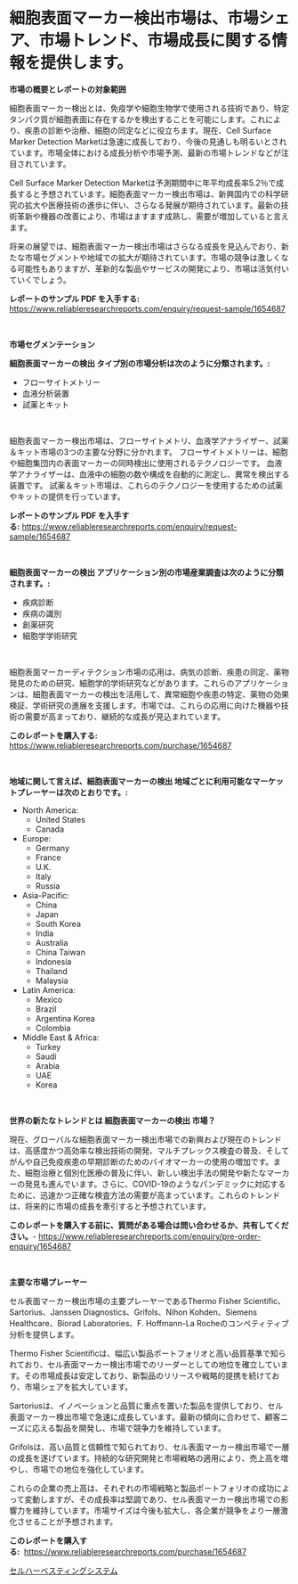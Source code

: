 <p><h1>細胞表面マーカー検出市場は、市場シェア、市場トレンド、市場成長に関する情報を提供します。</h1></p><p><strong>市場の概要とレポートの対象範囲</strong></p>
<p><p>細胞表面マーカー検出とは、免疫学や細胞生物学で使用される技術であり、特定タンパク質が細胞表面に存在するかを検出することを可能にします。これにより、疾患の診断や治療、細胞の同定などに役立ちます。現在、Cell Surface Marker Detection Marketは急速に成長しており、今後の見通しも明るいとされています。市場全体における成長分析や市場予測、最新の市場トレンドなどが注目されています。</p><p>Cell Surface Marker Detection Marketは予測期間中に年平均成長率5.2％で成長すると予想されています。細胞表面マーカー検出市場は、新興国内での科学研究の拡大や医療技術の進歩に伴い、さらなる発展が期待されています。最新の技術革新や機器の改善により、市場はますます成熟し、需要が増加していると言えます。</p><p>将来の展望では、細胞表面マーカー検出市場はさらなる成長を見込んでおり、新たな市場セグメントや地域での拡大が期待されています。市場の競争は激しくなる可能性もありますが、革新的な製品やサービスの開発により、市場は活気付いていくでしょう。</p></p>
<p><strong>レポートのサンプル PDF を入手する:</strong> <a href="https://www.reliableresearchreports.com/enquiry/request-sample/1654687">https://www.reliableresearchreports.com/enquiry/request-sample/1654687</a></p>
<p>&nbsp;</p>
<p><strong>市場セグメンテーション</strong></p>
<p><strong>細胞表面マーカーの検出 タイプ別の市場分析は次のように分類されます。:</strong></p>
<p><ul><li>フローサイトメトリー</li><li>血液分析装置</li><li>試薬とキット</li></ul></p>
<p>&nbsp;</p>
<p><p>細胞表面マーカー検出市場は、フローサイトメトリ、血液学アナライザー、試薬＆キット市場の3つの主要な分野に分かれます。 フローサイトメトリーは、細胞や細胞集団内の表面マーカーの同時検出に使用されるテクノロジーです。 血液学アナライザーは、血液中の細胞の数や構成を自動的に測定し、異常を検出する装置です。 試薬＆キット市場は、これらのテクノロジーを使用するための試薬やキットの提供を行っています。</p></p>
<p><strong>レポートのサンプル PDF を入手する:</strong>&nbsp;<a href="https://www.reliableresearchreports.com/enquiry/request-sample/1654687">https://www.reliableresearchreports.com/enquiry/request-sample/1654687</a></p>
<p>&nbsp;</p>
<p><strong> 細胞表面マーカーの検出 アプリケーション別の市場産業調査は次のように分類されます。:</strong></p>
<p><ul><li>疾病診断</li><li>疾病の識別</li><li>創薬研究</li><li>細胞学学術研究</li></ul></p>
<p>&nbsp;</p>
<p><p>細胞表面マーカーディテクション市場の応用は、病気の診断、疾患の同定、薬物発見のための研究、細胞学的学術研究などがあります。これらのアプリケーションは、細胞表面マーカーの検出を活用して、異常細胞や疾患の特定、薬物の効果検証、学術研究の進展を支援します。市場では、これらの応用に向けた機器や技術の需要が高まっており、継続的な成長が見込まれています。</p></p>
<p><strong>このレポートを購入する:</strong>&nbsp; <a href="https://www.reliableresearchreports.com/purchase/1654687">https://www.reliableresearchreports.com/purchase/1654687</a></p>
<p>&nbsp;</p>
<p><strong>地域に関して言えば、細胞表面マーカーの検出 地域ごとに利用可能なマーケットプレーヤーは次のとおりです。:</strong></p>
<p><ul>
    <li>
        North America:
        <ul>
            <li>United States</li>
            <li>Canada</li>
        </ul>
    </li>
    <li>
        Europe:
        <ul>
            <li>Germany</li>
            <li>France</li>
            <li>U.K.</li>
            <li>Italy</li>
            <li>Russia</li>
        </ul>
    </li>
    <li>
        Asia-Pacific:
        <ul>
            <li>China</li>
            <li>Japan</li>
            <li>South Korea</li>
            <li>India</li>
            <li>Australia</li>
            <li>China Taiwan</li>
            <li>Indonesia</li>
            <li>Thailand</li>
            <li>Malaysia</li>
        </ul>
    </li>
    <li>
        Latin America:
        <ul>
            <li>Mexico</li>
            <li>Brazil</li>
            <li>Argentina Korea</li>
            <li>Colombia</li>
        </ul>
    </li>
    <li>
        Middle East & Africa:
        <ul>
            <li>Turkey</li>
            <li>Saudi</li>
            <li>Arabia</li>
            <li>UAE</li>
            <li>Korea</li>
        </ul>
    </li>
    </ul></p>
<p>&nbsp;</p>
<p><strong>世界の新たなトレンドとは 細胞表面マーカーの検出 市場？</strong></p>
<p><p>現在、グローバルな細胞表面マーカー検出市場での新興および現在のトレンドは、高感度かつ高効率な検出技術の開発、マルチプレックス検査の普及、そしてがんや自己免疫疾患の早期診断のためのバイオマーカーの使用の増加です。また、細胞治療と個別化医療の普及に伴い、新しい検出手法の開発や新たなマーカーの発見も進んでいます。さらに、COVID-19のようなパンデミックに対応するために、迅速かつ正確な検査方法の需要が高まっています。これらのトレンドは、将来的に市場の成長を牽引すると予想されています。</p></p>
<p><strong>このレポートを購入する前に、質問がある場合は問い合わせるか、共有してください。</strong>- <a href="https://www.reliableresearchreports.com/enquiry/pre-order-enquiry/1654687">https://www.reliableresearchreports.com/enquiry/pre-order-enquiry/1654687</a></p>
<p>&nbsp;</p>
<p><strong>主要な市場プレーヤー</strong></p>
<p><p>セル表面マーカー検出市場の主要プレーヤーであるThermo Fisher Scientific、Sartorius、Janssen Diagnostics、Grifols、Nihon Kohden、Siemens Healthcare、Biorad Laboratories、F. Hoffmann-La Rocheのコンペティティブ分析を提供します。 </p><p>Thermo Fisher Scientificは、幅広い製品ポートフォリオと高い品質基準で知られており、セル表面マーカー検出市場でのリーダーとしての地位を確立しています。その市場成長は安定しており、新製品のリリースや戦略的提携を続けており、市場シェアを拡大しています。</p><p>Sartoriusは、イノベーションと品質に重点を置いた製品を提供しており、セル表面マーカー検出市場で急速に成長しています。最新の傾向に合わせて、顧客ニーズに応える製品を開発し、市場で競争力を維持しています。</p><p>Grifolsは、高い品質と信頼性で知られており、セル表面マーカー検出市場で一層の成長を遂げています。持続的な研究開発と市場戦略の適用により、売上高を増やし、市場での地位を強化しています。</p><p>これらの企業の売上高は、それぞれの市場戦略と製品ポートフォリオの成功によって変動しますが、その成長率は堅調であり、セル表面マーカー検出市場での影響力を維持しています。市場サイズは今後も拡大し、各企業が競争をより一層激化させることが予想されます。</p></p>
<p><strong>このレポートを購入する:</strong>&nbsp;&nbsp;<a href="https://www.reliableresearchreports.com/purchase/1654687">https://www.reliableresearchreports.com/purchase/1654687</a></p>
<p><p><a href="https://github.com/Sophiaard2003/Market-Research-Report-List-1/blob/main/474132012913.md">セルハーベスティングシステム</a></p></p>